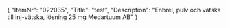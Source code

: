 {
  "ItemNr": "022035",
  "Title": "test",
  "Description": "Enbrel, pulv och vätska till inj-vätska, lösning 25 mg Medartuum AB"
}